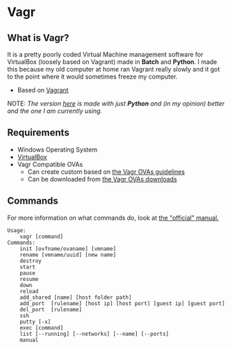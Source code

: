 # Vagr
## What is Vagr?
It is a pretty poorly coded Virtual Machine management software for VirtualBox (loosely based on Vagrant) made in **Batch** and **Python**. I made this because my old computer at home ran Vagrant really slowly and it got to the point where it would sometimes freeze my computer. 
- Based on [Vagrant](https://www.vagrantup.com/)

NOTE: *The version [here](https://github.com/aaronlam1004/vagr-definitive) is made with just **Python** and (in my opinion) better and the one I am currently using.*  
## Requirements
- Windows Operating System
- [VirtualBox](https://www.virtualbox.org/)
- Vagr Compatible OVAs
    -  Can create custom based on [the Vagr OVAs guidelines](https://github.com/aaronlam1004/vagr/blob/master/ovas/vagr_ovas_notes.txt)
    -  Can be downloaded from [the Vagr OVAs downloads](https://mega.nz/#F!fslWECaS!ff9DvPb9DRk7nIcA85ZNLQ)
## Commands
For more information on what commands do, look at [the "official" manual.](https://github.com/aaronlam1004/vagr/blob/master/vagr_manual)
```
Usage:
    vagr [command]
Commands:
    init [ovfname/ovaname] [vmname]
    rename [vmname/uuid] [new name]
    destroy 
    start     
    pause 
    resume    
    down      	
    reload    
    add_shared [name] [host folder path]
    add_port  [rulename] [host ip] [host port] [guest ip] [guest port]
    del_port  [rulename]
    ssh
    putty [-x]
    exec [command] 
    list [--running] [--networks] [--name] [--ports] 
    manual
```
